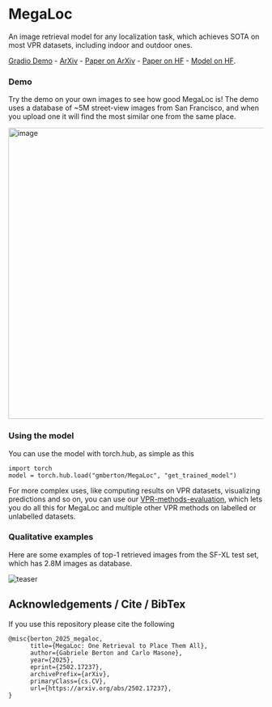 # MegaLoc
An image retrieval model for any localization task, which achieves SOTA on most VPR datasets, including indoor and outdoor ones.

[Gradio Demo](https://e617f67ecfa4edcf89.gradio.live/) - [ArXiv](https://arxiv.org/abs/2502.17237) - [Paper on ArXiv](https://arxiv.org/pdf/2502.17237) - [Paper on HF](https://huggingface.co/papers/2502.17237) - [Model on HF](https://huggingface.co/gberton/MegaLoc).

### Demo
Try the demo on your own images to see how good MegaLoc is! The demo uses a database of ~5M street-view images from San Francisco, and when you upload one it will find the most similar one from the same place.

<img width="746" height="576" alt="image" src="https://github.com/user-attachments/assets/4e7a3eec-dfee-4aae-83cc-f5146a1b421d" />


### Using the model
You can use the model with torch.hub, as simple as this
```
import torch
model = torch.hub.load("gmberton/MegaLoc", "get_trained_model")
```

For more complex uses, like computing results on VPR datasets, visualizing predictions and so on, you can use our [VPR-methods-evaluation](https://github.com/gmberton/VPR-methods-evaluation), which lets you do all this for MegaLoc and multiple other VPR methods on labelled or unlabelled datasets.

### Qualitative examples
Here are some examples of top-1 retrieved images from the SF-XL test set, which has 2.8M images as database.

![teaser](https://github.com/user-attachments/assets/a90b8d4c-ab53-4151-aacc-93493d583713)



## Acknowledgements / Cite / BibTex

If you use this repository please cite the following
```
@misc{berton_2025_megaloc,
      title={MegaLoc: One Retrieval to Place Them All}, 
      author={Gabriele Berton and Carlo Masone},
      year={2025},
      eprint={2502.17237},
      archivePrefix={arXiv},
      primaryClass={cs.CV},
      url={https://arxiv.org/abs/2502.17237}, 
}
```

